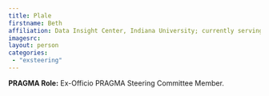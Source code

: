 ```yaml
---
title: Plale
firstname: Beth
affiliation: Data Insight Center, Indiana University; currently serving at the National Science Foundation
imagesrc: 
layout: person
categories:
 - "exsteering"
---
```


**PRAGMA Role:** Ex-Officio PRAGMA Steering Committee Member.

